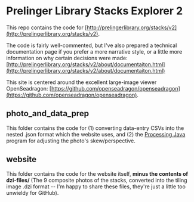# Prelinger Library Stacks Explorer 2

This repo contains the code for [http://prelingerlibrary.org/stacks/v2](http://prelingerlibrary.org/stacks/v2).

The code is fairly well-commented, but I've also prepared a technical documentation page if you prefer a more narrative style, or a little more information on why certain decisions were made: [http://prelingerlibrary.org/stacks/v2/about/documentaiton.html](http://prelingerlibrary.org/stacks/v2/about/documentaiton.html)

This site is centered around the excellent large-image viewer OpenSeadragon: [https://github.com/openseadragon/openseadragon](https://github.com/openseadragon/openseadragon).

## photo_and_data_prep
This folder contains the code for (1) converting data-entry CSVs into the nested .json format which the website uses, and (2) the [Processing Java](http://processing.org) program for adjusting the photo's skew/perspective.

## website
This folder contains the code for the website itself, **minus the contents of dzi-files/** (The 9 composite photos of the stacks, converted into the tiling image .dzi format -- I'm happy to share these files, they're just a little too unwieldy for GitHub).
